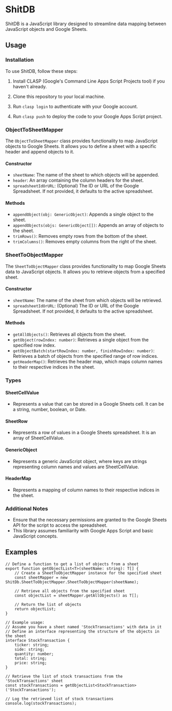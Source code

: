 # ShitDB

ShitDB is a JavaScript library designed to streamline data mapping between JavaScript objects and Google Sheets.

## Usage

### Installation

To use ShitDB, follow these steps:

1. Install CLASP (Google's Command Line Apps Script Projects tool) if you haven't already.
   
2. Clone this repository to your local machine.

3. Run `clasp login` to authenticate with your Google account.

4. Run `clasp push` to deploy the code to your Google Apps Script project.

### ObjectToSheetMapper

The `ObjectToSheetMapper` class provides functionality to map JavaScript objects to Google Sheets. It allows you to define a sheet with a specific header and append objects to it.

#### Constructor

- `sheetName`: The name of the sheet to which objects will be appended.
- `header`: An array containing the column headers for the sheet.
- `spreadsheetIdOrURL`: (Optional) The ID or URL of the Google Spreadsheet. If not provided, it defaults to the active spreadsheet.

#### Methods

- `appendObject(obj: GenericObject)`: Appends a single object to the sheet.
- `appendObjects(objs: GenericObject[])`: Appends an array of objects to the sheet.
- `trimRows()`: Removes empty rows from the bottom of the sheet.
- `trimColumns()`: Removes empty columns from the right of the sheet.

### SheetToObjectMapper

The `SheetToObjectMapper` class provides functionality to map Google Sheets data to JavaScript objects. It allows you to retrieve objects from a specified sheet.

#### Constructor

- `sheetName`: The name of the sheet from which objects will be retrieved.
- `spreadsheetIdOrURL`: (Optional) The ID or URL of the Google Spreadsheet. If not provided, it defaults to the active spreadsheet.

#### Methods

- `getAllObjects()`: Retrieves all objects from the sheet.
- `getObject(rowIndex: number)`: Retrieves a single object from the specified row index.
- `getObjectBatch(startRowIndex: number, finishRowIndex: number)`: Retrieves a batch of objects from the specified range of row indices.
- `getHeaderMap()`: Retrieves the header map, which maps column names to their respective indices in the sheet.

### Types

#### SheetCellValue
- Represents a value that can be stored in a Google Sheets cell. It can be a string, number, boolean, or Date.

#### SheetRow
- Represents a row of values in a Google Sheets spreadsheet. It is an array of SheetCellValue.

#### GenericObject
- Represents a generic JavaScript object, where keys are strings representing column names and values are SheetCellValue.

#### HeaderMap
- Represents a mapping of column names to their respective indices in the sheet.

### Additional Notes

- Ensure that the necessary permissions are granted to the Google Sheets API for the script to access the spreadsheet.
- This library assumes familiarity with Google Apps Script and basic JavaScript concepts.

## Examples

```
// Define a function to get a list of objects from a sheet
export function getObjectList<T>(sheetName: string): T[] {
    // Create a SheetToObjectMapper instance for the specified sheet
    const sheetMapper = new ShitDb.SheetToObjectMapper.SheetToObjectMapper(sheetName);

    // Retrieve all objects from the specified sheet
    const objectList = sheetMapper.getAllObjects() as T[];

    // Return the list of objects
    return objectList;
}

// Example usage:
// Assume you have a sheet named 'StockTransactions' with data in it
// Define an interface representing the structure of the objects in the sheet
interface StockTransaction {
    ticker: string;
    side: string;
    quantity: number;
    total: string;
    price: string;
}

// Retrieve the list of stock transactions from the 'StockTransactions' sheet
const stockTransactions = getObjectList<StockTransaction>('StockTransactions');

// Log the retrieved list of stock transactions
console.log(stockTransactions);
```
